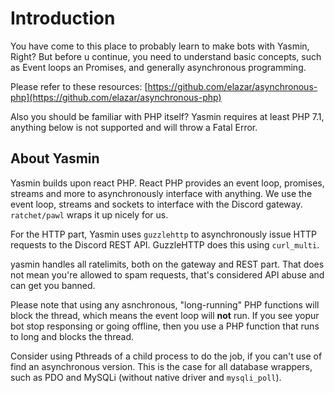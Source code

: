 # Introduction 

You have come to this place to probably learn to make bots with Yasmin, Right?
But before u continue, you need to understand basic concepts, such as Event loops an Promises, and generally asynchronous programming. 

Please refer to these resources: [https://github.com/elazar/asynchronous-php](https://github.com/elazar/asynchronous-php)

Also you should be familiar with PHP itself? Yasmin requires at least PHP 7.1, anything below is not supported and will throw a Fatal Error. 

## About Yasmin 

Yasmin builds upon react PHP. React PHP provides an event loop, promises, streams and more to asynchronously interface with anything. 
We use the event loop, streams and sockets to interface with the Discord gateway. `ratchet/pawl` wraps it up nicely for us. 

For the HTTP part, Yasmin uses `guzzlehttp` to asynchronously issue HTTP requests to the Discord REST API. 
GuzzleHTTP does this using `curl_multi`.

yasmin handles all ratelimits, both on the gateway and REST part. That does not mean you're allowed to spam requests, that's
considered API abuse and can get you banned. 

Please note that using any asnchronous, "long-running" PHP functions will block the thread, which means the event loop will **not** run.
If you see yopur bot stop responsing or going offline, then you use a PHP function that runs to long and blocks the thread. 

Consider using Pthreads of a child process to do the job, if you can't use of find an asynchronous version.
This is the case for all database wrappers, such as PDO and MySQLi (without native driver and `mysqli_poll`).
